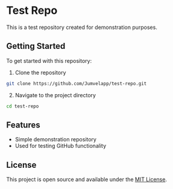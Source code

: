 # Test Repo

This is a test repository created for demonstration purposes.

## Getting Started

To get started with this repository:

1. Clone the repository
```bash
git clone https://github.com/Jumvelapp/test-repo.git
```

2. Navigate to the project directory
```bash
cd test-repo
```

## Features

- Simple demonstration repository
- Used for testing GitHub functionality

## License

This project is open source and available under the [MIT License](LICENSE).
